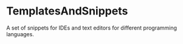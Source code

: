 # TemplatesAndSnippets
A set of snippets for IDEs and text editors for different programming languages.
